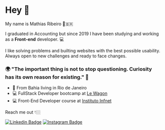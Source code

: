 # Hey 👋

My name is Mathias Ribeiro 🏼‍🇧🇷

I graduated in Accounting but since 2019 I have been studying and working as a **Front-end** developer.  💻

I like solving problems and builting websites with the best possible usability. Always open to new challenges and ready to face changes.

### 🌍 "The important thing is not to stop questioning. Curiosity has its own reason for existing." 🧠

- 📍 From Bahia living in Rio de Janeiro
- 💻 FullStack Developer bootcamp at [Le Wagon](https://www.lewagon.com/)
- 💻 Front-End Developer course at [Instituto Infnet](https://www.infnet.edu.br/infnet/)

Reach me out 👇🏼

[![Linkedin Badge](https://img.shields.io/badge/-LinkedIn-blue?style=flat-square&logo=Linkedin&logoColor=white&link=https://https://www.linkedin.com/in/mathias-ribeiro/)](https://www.linkedin.com/in/mathias-ribeiro/) [![Instagram Badge](https://img.shields.io/badge/-Instagram-purple?style=flat-square&logo=Instagram&logoColor=white&link=https://www.instagram.com/matramp/)](https://www.instagram.com/matramp/)
